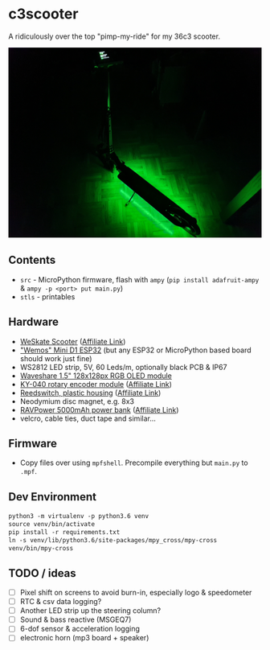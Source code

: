 # c3scooter

A ridiculously over the top "pimp-my-ride" for my 36c3 scooter.

![](./assets/scooter.jpg)

## Contents

  * `src` - MicroPython firmware, flash with `ampy` (`pip install adafruit-ampy` & `ampy -p <port> put main.py`)
  * `stls` - printables

## Hardware

  * [WeSkate Scooter](https://www.amazon.de/gp/product/B07SS7GXDT/) ([Affiliate Link](https://amzn.to/2PQr7il))
  * ["Wemos" Mini D1 ESP32](https://www.aliexpress.com/item/32834982479.html) (but any ESP32 or MicroPython based board should work just fine)
  * WS2812 LED strip, 5V, 60 Leds/m, optionally black PCB & IP67
  * [Waveshare 1.5" 128x128px RGB OLED module](https://www.aliexpress.com/item/32878557203.html)
  * [KY-040 rotary encoder module](https://www.amazon.de/gp/product/B07CMSHWV6/) ([Affiliate Link](https://amzn.to/2ScIAmC))
  * [Reedswitch, plastic housing](https://www.amazon.de/gp/product/B07SZDGXLC/) ([Affiliate Link](https://amzn.to/35ZC6eE))
  * Neodymium disc magnet, e.g. 8x3
  * [RAVPower 5000mAh power bank](https://www.amazon.de/gp/product/B07KSWHV45/) ([Affiliate Link](https://amzn.to/34LeKbp))
  * velcro, cable ties, duct tape and similar...

## Firmware

  * Copy files over using `mpfshell`. Precompile everything but `main.py` to ` .mpf`.

## Dev Environment

```
python3 -m virtualenv -p python3.6 venv
source venv/bin/activate
pip install -r requirements.txt
ln -s venv/lib/python3.6/site-packages/mpy_cross/mpy-cross venv/bin/mpy-cross
```

## TODO / ideas

  * [ ] Pixel shift on screens to avoid burn-in, especially logo & speedometer
  * [ ] RTC & csv data logging?
  * [ ] Another LED strip up the steering column?
  * [ ] Sound & bass reactive (MSGEQ7)
  * [ ] 6-dof sensor & acceleration logging
  * [ ] electronic horn (mp3 board + speaker)
